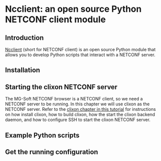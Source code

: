 # Ncclient: an open source Python NETCONF client module

## Introduction

[Ncclient](https://github.com/ncclient/ncclient) (short for NETCONF client) is an open source
Python module that allows you to develop Python scripts that interact with a NETCONF server.

## Installation


## Starting the clixon NETCONF server

The MG-Soft NETCONF browser is a NETCONF client, so we need a NETCONF server to be running.
In this chapter we will use clixon as the NETCONF server.
Refer to the [clixon chapter in this tutorial](clixon.md) for instructions on how install clixon,
how to build clixon, how the start the clixon backend daemon, and how to configure SSH to start
the clixon NETCONF server.

## Example Python scripts



## Get the running configuration


